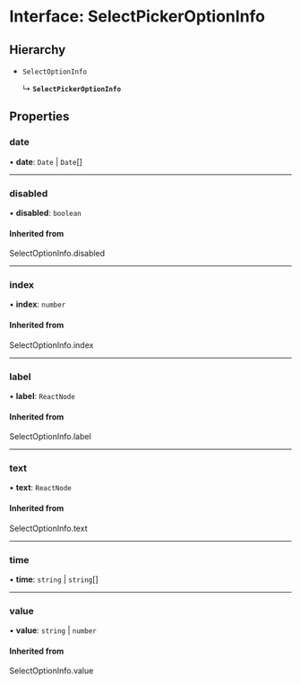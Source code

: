 # Interface: SelectPickerOptionInfo

## Hierarchy

- `SelectOptionInfo`

  ↳ **`SelectPickerOptionInfo`**

## Properties

### date

• **date**: `Date` \| `Date`[]

___

### disabled

• **disabled**: `boolean`

#### Inherited from

SelectOptionInfo.disabled

___

### index

• **index**: `number`

#### Inherited from

SelectOptionInfo.index

___

### label

• **label**: `ReactNode`

#### Inherited from

SelectOptionInfo.label

___

### text

• **text**: `ReactNode`

#### Inherited from

SelectOptionInfo.text

___

### time

• **time**: `string` \| `string`[]

___

### value

• **value**: `string` \| `number`

#### Inherited from

SelectOptionInfo.value

